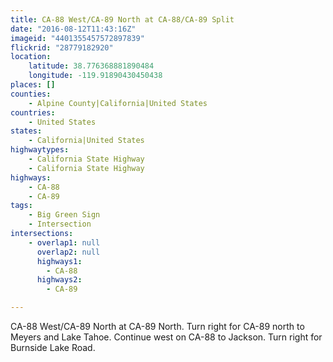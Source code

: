 ```yaml
---
title: CA-88 West/CA-89 North at CA-88/CA-89 Split
date: "2016-08-12T11:43:16Z"
imageid: "4401355457572897839"
flickrid: "28779182920"
location:
    latitude: 38.776368881890484
    longitude: -119.91890430450438
places: []
counties:
    - Alpine County|California|United States
countries:
    - United States
states:
    - California|United States
highwaytypes:
    - California State Highway
    - California State Highway
highways:
    - CA-88
    - CA-89
tags:
    - Big Green Sign
    - Intersection
intersections:
    - overlap1: null
      overlap2: null
      highways1:
        - CA-88
      highways2:
        - CA-89

---
```

CA-88 West/CA-89 North at CA-89 North.  Turn right for CA-89 north to Meyers and Lake Tahoe.  Continue west on CA-88 to Jackson.  Turn right for Burnside Lake Road.